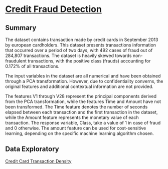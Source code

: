 # [Credit Fraud Detection](https://www.kaggle.com/datasets/mlg-ulb/creditcardfraud)

## Summary

The dataset contains transaction made by credit cards in September 2013 by european cardholders. This dataset presents transactions information that occurred over a period of two days, with 492 cases of fraud out of 284,807 transactions. The dataset is heavily skewed towards non-fraudulent transactions, with the positive class (frauds) accounting for 0.172% of all transactions.

The input variables in the dataset are all numerical and have been obtained through a PCA transformation. However, due to confidentiality converns, the original features and additional contextual information are not provided.

The features V1 through V28 represent the principal components derived from the PCA transformation, while the features Time and Amount have not been transformed. The Time feature denotes the number of seconds elapsed between each transaction and the first transaction in the dataset, while the Amount feature represents the monetary value of each transaction. The response variable, Class, take a value of 1 in case of fraud and 0 otherwise. The amount feature can be used for cost-sensitive learning, depending on the specific machine learning algorithm chosen.

## Data Exploratory

[Credit Card Transaction Density](output/credit_card_transaction_time_density)
